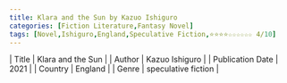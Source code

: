 ```yaml
---
title: Klara and the Sun by Kazuo Ishiguro
categories: [Fiction Literature,Fantasy Novel]
tags: [Novel,Ishiguro,England,Speculative Fiction,⭐⭐⭐⭐☆☆☆☆☆☆ 4/10]
---     
```

| Title | Klara and the Sun  |
| Author |  Kazuo Ishiguro  |
| Publication Date | 2021   |
| Country | England |
| Genre | speculative fiction  |
        